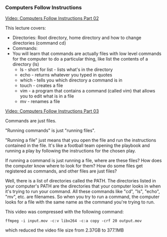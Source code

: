 ### Computers Follow Instructions

[Video: Computers Follow Instructions Part 02](https://vimeo.com/340142855/4361162baf)

This lecture covers:
- Directories: Root directory, home directory and how to change directories (command cd)
- Commands:
- You will learn that commands are actually files with low level commands for the computer to do a particular thing, like list the contents of a directory (ls)
  - ls - short for list - lists what's in the directory
  - echo - returns whatever you typed in quotes
  - which - tells you which directory a command is in
  - touch - creates a file
  - vim - a program that contains a command (called vim) that allows you to edit what is in a file
  - mv - renames a file
  
[Video: Computers Follow Instructions Part 03](https://vimeo.com/340703072/64a3467160)

Commands are just files.  

"Running commands" is just "running files".  

"Running a file" just means that you open the file and run the instructions contained in the file. It's like a football team opening the playbook and running a play by following the instructions for the chosen play.

If running a command is just running a file, where are these files? How does the computer know where to look for them? How do some files get registered as commands, and other files are just files?

Well, there is a list of directories called the PATH. The directories listed in your computer's PATH are the directories that your computer looks in when it's trying to run your command. All these commands like "cd", "ls", "echo", "mv", etc. are filenames. So when you try to run a command, the computer looks for a file with the same name as the command you're trying to run.

This video was compressed with the following command:

`ffmpeg -i input.mov -c:v libx264 -c:a copy -crf 20 output.mov`

which reduced the video file size from 2.37GB to 377.1MB
